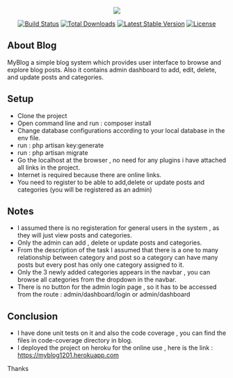 <p align="center"><img src="https://laravel.com/assets/img/components/logo-laravel.svg"></p>

<p align="center">
<a href="https://travis-ci.org/laravel/framework"><img src="https://travis-ci.org/laravel/framework.svg" alt="Build Status"></a>
<a href="https://packagist.org/packages/laravel/framework"><img src="https://poser.pugx.org/laravel/framework/d/total.svg" alt="Total Downloads"></a>
<a href="https://packagist.org/packages/laravel/framework"><img src="https://poser.pugx.org/laravel/framework/v/stable.svg" alt="Latest Stable Version"></a>
<a href="https://packagist.org/packages/laravel/framework"><img src="https://poser.pugx.org/laravel/framework/license.svg" alt="License"></a>
</p>

## About Blog

MyBlog a simple blog system which provides user interface to browse and explore blog posts. Also it contains admin dashboard to add, edit, delete, and update posts and categories.

## Setup

- Clone the project
- Open command line and run : composer install
- Change database configurations according to your local database in the env file.
- run : php artisan key:generate
- run : php artisan migrate
- Go the localhost at the browser , no need for any plugins i have attached all links in the project.
- Internet is required because there are online links.
- You need to register to be able to add,delete or update posts and categories (you will be registered as an admin)

## Notes

- I assumed there is no registeration for general users in the system , as they will just view posts and categories.
- Only the admin can add , delete or update posts and categories.
- From the description of the task I assumed that there is a one to many relationship between category and post so a category can have many posts but every post has only one category assigned to it.
- Only the 3 newly added categories appears in the navbar , you can browse all categories from the dropdown in the navbar.
- There is no button for the admin login page , so it has to be accessed from the route : admin/dashboard/login or admin/dashboard

## Conclusion

- I have done unit tests on it and also the code coverage , you can find the files in code-coverage directory in blog.
- I deployed the project on heroku for the online use , here is the link : https://myblog1201.herokuapp.com

Thanks
